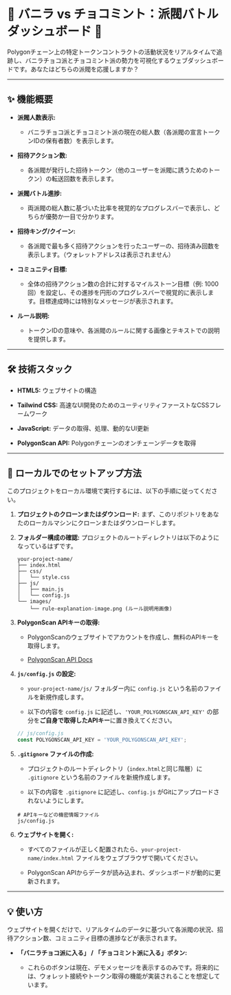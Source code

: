 # 🍦 バニラ vs チョコミント：派閥バトルダッシュボード 🍫

Polygonチェーン上の特定トークンコントラクトの活動状況をリアルタイムで追跡し、バニラチョコ派とチョコミント派の勢力を可視化するウェブダッシュボードです。あなたはどちらの派閥を応援しますか？

---

## ✨ 機能概要

* **派閥人数表示:**
    * バニラチョコ派とチョコミント派の現在の総人数（各派閥の宣言トークンIDの保有者数）を表示します。

* **招待アクション数:**
    * 各派閥が発行した招待トークン（他のユーザーを派閥に誘うためのトークン）の転送回数を表示します。

* **派閥バトル進捗:**
    * 両派閥の総人数に基づいた比率を視覚的なプログレスバーで表示し、どちらが優勢か一目で分かります。

* **招待キング/クイーン:**
    * 各派閥で最も多く招待アクションを行ったユーザーの、招待済み回数を表示します。（ウォレットアドレスは表示されません）

* **コミュニティ目標:**
    * 全体の招待アクション数の合計に対するマイルストーン目標（例: 1000回）を設定し、その進捗を円形のプログレスバーで視覚的に表示します。目標達成時には特別なメッセージが表示されます。

* **ルール説明:**
    * トークンIDの意味や、各派閥のルールに関する画像とテキストでの説明を提供します。

---

## 🛠️ 技術スタック

* **HTML5:** ウェブサイトの構造

* **Tailwind CSS:** 高速なUI開発のためのユーティリティファーストなCSSフレームワーク

* **JavaScript:** データの取得、処理、動的なUI更新

* **PolygonScan API:** Polygonチェーンのオンチェーンデータを取得

---

## 🚀 ローカルでのセットアップ方法

このプロジェクトをローカル環境で実行するには、以下の手順に従ってください。

1.  **プロジェクトのクローンまたはダウンロード:**
    まず、このリポジトリをあなたのローカルマシンにクローンまたはダウンロードします。

2.  **フォルダー構成の確認:**
    プロジェクトのルートディレクトリは以下のようになっているはずです。

    ```
    your-project-name/
    ├── index.html
    ├── css/
    │   └── style.css
    ├── js/
    │   ├── main.js
    │   └── config.js
    └── images/
        └── rule-explanation-image.png (ルール説明用画像)
    ```

3.  **PolygonScan APIキーの取得:**

    * PolygonScanのウェブサイトでアカウントを作成し、無料のAPIキーを取得します。

    * [PolygonScan API Docs](https://docs.polygonscan.com/api-references/accounts-api)

4.  **`js/config.js` の設定:**

    * `your-project-name/js/` フォルダー内に `config.js` という名前のファイルを新規作成します。

    * 以下の内容を `config.js` に記述し、`'YOUR_POLYGONSCAN_API_KEY'` の部分を**ご自身で取得したAPIキー**に置き換えてください。

    ```javascript
    // js/config.js
    const POLYGONSCAN_API_KEY = 'YOUR_POLYGONSCAN_API_KEY';
    ```

5.  **`.gitignore` ファイルの作成:**

    * プロジェクトのルートディレクトリ（`index.html`と同じ階層）に `.gitignore` という名前のファイルを新規作成します。

    * 以下の内容を `.gitignore` に記述し、`config.js` がGitにアップロードされないようにします。

    ```
    # APIキーなどの機密情報ファイル
    js/config.js
    ```

6.  **ウェブサイトを開く:**

    * すべてのファイルが正しく配置されたら、`your-project-name/index.html` ファイルをウェブブラウザで開いてください。

    * PolygonScan APIからデータが読み込まれ、ダッシュボードが動的に更新されます。

---

## 💡 使い方

ウェブサイトを開くだけで、リアルタイムのデータに基づいて各派閥の状況、招待アクション数、コミュニティ目標の進捗などが表示されます。

* **「バニラチョコ派に入る」 / 「チョコミント派に入る」ボタン:**

    * これらのボタンは現在、デモメッセージを表示するのみです。将来的には、ウォレット接続やトークン取得の機能が実装されることを想定しています。